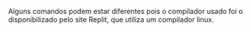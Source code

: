 Alguns comandos podem estar diferentes pois o compilador usado foi o disponibilizado
pelo site Replit, que utiliza um compilador linux.
